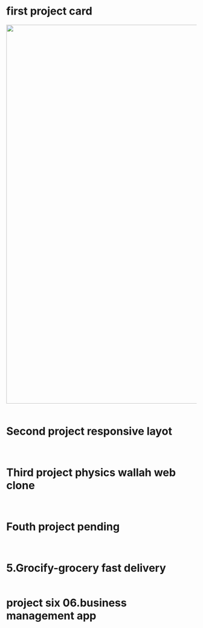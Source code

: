 <h1>first project card</h1>

<img width="1000px" src="./01.creating-card/assets/Screenshot from 2023-08-09 14-39-34.png" alt="">

<img src="./01.creating-card/assets/Screenshot from 2023-08-18 13-49-06.png" alt="">

<img src="./01.creating-card/assets/Screenshot from 2023-08-18 13-49-21.png" alt="">
<br>
<h1>Second project responsive layot </h1>
<img src="./02.responsive-card/assets/Screenshot from 2023-08-18 13-52-18.png" alt="">
<img src="./02.responsive-card/assets/Screenshot from 2023-08-18 13-52-34.png" alt="">
<br>

<h1>Third project physics wallah web clone</h1>
<img src="./03.webpage/assets/1.png" alt="">
<img src="./03.webpage/assets/2.png" alt="">
<img src="./03.webpage/assets/3.png" alt="">
<img src="./03.webpage/assets/4.png" alt="">
<img src="./03.webpage/assets/5.png" alt="">
<img src="./03.webpage/assets/6.png" alt="">
<img src="./03.webpage/assets/7.png" alt="">
<img src="./03.webpage/assets/8.png" alt="">
<br>
<h1>Fouth project pending</h1>
<br>
<h1>5.Grocify-grocery fast delivery</h1>
<img src="./05.Grocify_app/Readme-assets/Screenshot from 2023-08-16 16-08-51.png" alt="">
<br>
<h1>project six 06.business management app</h1>
<img src="./06.business_management_webpage/Readme assets/desktop.png" alt="">
<img src="./06.business_management_webpage/Readme assets/mobile.png" alt="">